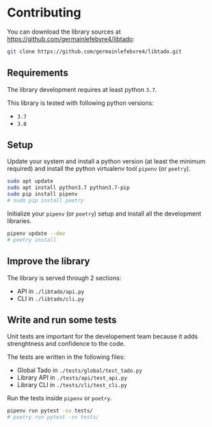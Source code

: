# Contributing

You can download the library sources at
<https://github.com/germainlefebvre4/libtado>:

```bash
git clone https://github.com/germainlefebvre4/libtado.git
```

## Requirements

The library development requires at least python `3.7`.

This library is tested with following python versions:

- `3.7`
- `3.8`

## Setup

Update your system and install a python version (at least the minimum required) and install the python virtualenv tool
`pipenv` (or `poetry`).

```bash
sudo apt update
sudo apt install python3.7 python3.7-pip
sudo pip install pipenv
# sudo pip install poetry
```

Initialize your `pipenv` (or `poetry`) setup and install all the development libraries.

```bash
pipenv update --dev
# poetry install
```

## Improve the library

The library is served through 2 sections:

- API in `./libtado/api.py`
- CLI in `./libtado/cli.py`

## Write and run some tests

Unit tests are important for the developement team because it adds strenghtness and confidence to the code.

The tests are written in the following files:

- Global Tado in `./tests/global/test_tado.py`
- Library API in `./tests/api/test_api.py`
- Library CLI in `./tests/cli/test_cli.py`

Run the tests inside `pipenv` or `poetry`.

```bash
pipenv run pytest -sv tests/
# poetry run pytest -sv tests/
```
